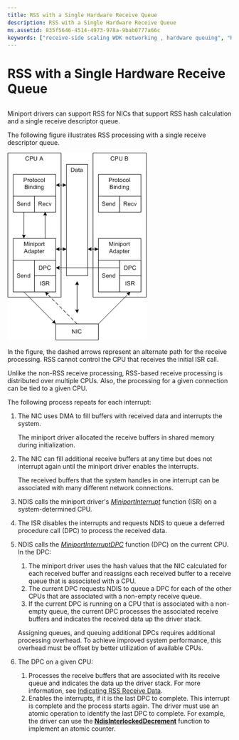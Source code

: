 ```yaml
---
title: RSS with a Single Hardware Receive Queue
description: RSS with a Single Hardware Receive Queue
ms.assetid: 835f5646-4514-4973-978a-9bab0777a66c
keywords: ["receive-side scaling WDK networking , hardware queuing", "RSS WDK networking , hardware queuing", "hardware queuing WDK RSS", "receive queuing WDK RSS", "single receive queue WDK RSS", "multiple receive queues WDK RSS"]
---
```


# RSS with a Single Hardware Receive Queue


## <a href="" id="ddk-rss-with-a-single-hardware-receive-queue-ng"></a>


Miniport drivers can support RSS for NICs that support RSS hash calculation and a single receive descriptor queue.

The following figure illustrates RSS processing with a single receive descriptor queue.

![diagram illustrating rss processing with a single receive descriptor queue](images/rssswstack.png)

In the figure, the dashed arrows represent an alternate path for the receive processing. RSS cannot control the CPU that receives the initial ISR call.

Unlike the non-RSS receive processing, RSS-based receive processing is distributed over multiple CPUs. Also, the processing for a given connection can be tied to a given CPU.

The following process repeats for each interrupt:

1.  The NIC uses DMA to fill buffers with received data and interrupts the system.

    The miniport driver allocated the receive buffers in shared memory during initialization.

2.  The NIC can fill additional receive buffers at any time but does not interrupt again until the miniport driver enables the interrupts.

    The received buffers that the system handles in one interrupt can be associated with many different network connections.

3.  NDIS calls the miniport driver's [*MiniportInterrupt*](https://msdn.microsoft.com/library/windows/hardware/ff559395) function (ISR) on a system-determined CPU.

4.  The ISR disables the interrupts and requests NDIS to queue a deferred procedure call (DPC) to process the received data.

5.  NDIS calls the [*MiniportInterruptDPC*](https://msdn.microsoft.com/library/windows/hardware/ff559398) function (DPC) on the current CPU. In the DPC:

    1.  The miniport driver uses the hash values that the NIC calculated for each received buffer and reassigns each received buffer to a receive queue that is associated with a CPU.
    2.  The current DPC requests NDIS to queue a DPC for each of the other CPUs that are associated with a non-empty receive queue.
    3.  If the current DPC is running on a CPU that is associated with a non-empty queue, the current DPC processes the associated receive buffers and indicates the received data up the driver stack.

    Assigning queues, and queuing additional DPCs requires additional processing overhead. To achieve improved system performance, this overhead must be offset by better utilization of available CPUs.

6.  The DPC on a given CPU:
    1.  Processes the receive buffers that are associated with its receive queue and indicates the data up the driver stack. For more information, see [Indicating RSS Receive Data](indicating-rss-receive-data.md).
    2.  Enables the interrupts, if it is the last DPC to complete. This interrupt is complete and the process starts again. The driver must use an atomic operation to identify the last DPC to complete. For example, the driver can use the [**NdisInterlockedDecrement**](https://msdn.microsoft.com/library/windows/hardware/ff562751) function to implement an atomic counter.

 

 





